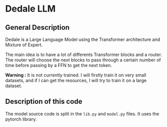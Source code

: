 # Dedale LLM

## General Description

Dedale is a Large Language Model using the Transformer architecture and Mixture of Expert.

The main idea is to have a lot of differents Transformer blocks and a router.
The router will choose the next blocks to pass through a certain number of time before passing by a FFN to get the next token.

**Warning :** It is not currently trained. I will firstly train it on very small datasets, and if I can get the resources, I will try to train it on a large dataset.

## Description of this code

The model source code is split in the `lib.py` and `model.py` files. It uses the pytorch library.
